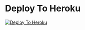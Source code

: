 
# Deploy To Heroku

[![Deploy To Heroku](https://www.herokucdn.com/deploy/button.svg)](https://heroku.com/deploy/?template=https://github.com/MATIZT/coursetxt)
